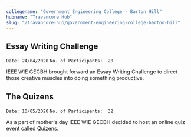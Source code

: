 ```yaml
---
collegename: "Government Engineering College - Barton Hill"
hubname: "Travancore Hub"
slug: "/travancore-hub/government-engineering-college-barton-hill"
---
```

## Essay Writing Challenge

```Date: 24/04/2020```
```No. of Participants:  20```
	
IEEE WIE GECBH  brought forward an Essay Writing Challenge to direct those creative muscles into doing something productive. 

## The Quizens

```Date: 10/05/2020```
```No. of Participants:  32```
	
As a  part of mother's day IEEE WIE GECBH decided to host an online quiz event called Quizens.